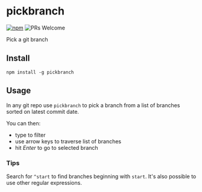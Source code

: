 # pickbranch 

[![npm](https://img.shields.io/npm/v/pickbranch)](https://www.npmjs.com/package/pickbranch) ![PRs Welcome](https://img.shields.io/badge/PRs-welcome-brightgreen.svg)

Pick a git branch


## Install

`npm install -g pickbranch`

## Usage

In any git repo use `pickbranch` to pick a branch from a list of branches sorted on latest commit date.

You can then:

- type to filter
- use arrow keys to traverse list of branches
- hit _Enter_ to go to selected branch

### Tips

Search for `^start` to find branches beginning with `start`.
It's also possible to use other regular expressions.
